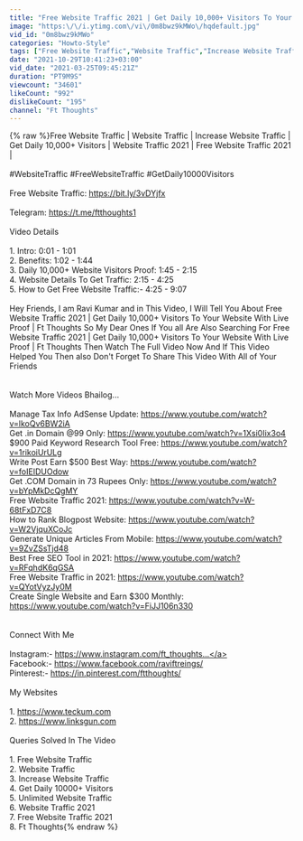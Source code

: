 ```yaml
---
title: "Free Website Traffic 2021 | Get Daily 10,000+ Visitors To Your Website With Live Proof | Ft Thoughts"
image: "https:\/\/i.ytimg.com\/vi\/0m8bwz9kMWo\/hqdefault.jpg"
vid_id: "0m8bwz9kMWo"
categories: "Howto-Style"
tags: ["Free Website Traffic","Website Traffic","Increase Website Traffic"]
date: "2021-10-29T10:41:23+03:00"
vid_date: "2021-03-25T09:45:21Z"
duration: "PT9M9S"
viewcount: "34601"
likeCount: "992"
dislikeCount: "195"
channel: "Ft Thoughts"
---
```

{% raw %}Free Website Traffic | Website Traffic | Increase Website Traffic | Get Daily 10,000+ Visitors | Website Traffic 2021 | Free Website Traffic 2021 |<br /><br />#WebsiteTraffic #FreeWebsiteTraffic #GetDaily10000Visitors<br /><br />Free Website Traffic: <a rel="nofollow" target="blank" href="https://bit.ly/3vDYjfx">https://bit.ly/3vDYjfx</a><br /><br />Telegram: <a rel="nofollow" target="blank" href="https://t.me/ftthoughts1">https://t.me/ftthoughts1</a><br /><br />Video Details<br /><br />1. Intro: 0:01 - 1:01<br />2. Benefits: 1:02 - 1:44<br />3. Daily 10,000+ Website Visitors Proof: 1:45 - 2:15<br />4. Website Details To Get Traffic: 2:15 - 4:25<br />5. How to Get Free Website Traffic:- 4:25 - 9:07 <br /><br />Hey Friends, I am Ravi Kumar and in This Video, I Will Tell You About Free Website Traffic 2021 | Get Daily 10,000+ Visitors To Your Website With Live Proof | Ft Thoughts So My Dear Ones If You all Are Also Searching For Free Website Traffic 2021 | Get Daily 10,000+ Visitors To Your Website With Live Proof | Ft Thoughts Then Watch The Full Video Now And If This Video Helped You Then also Don't Forget To Share This Video With All of Your Friends <br /><br /><br />Watch More Videos Bhailog...<br /><br />Manage Tax Info AdSense Update: <a rel="nofollow" target="blank" href="https://www.youtube.com/watch?v=lkoQv6BW2iA">https://www.youtube.com/watch?v=lkoQv6BW2iA</a><br />Get .in Domain @99 Only: <a rel="nofollow" target="blank" href="https://www.youtube.com/watch?v=1Xsi0Iix3o4">https://www.youtube.com/watch?v=1Xsi0Iix3o4</a><br />$900 Paid Keyword Research Tool Free: <a rel="nofollow" target="blank" href="https://www.youtube.com/watch?v=1rikoiUrULg">https://www.youtube.com/watch?v=1rikoiUrULg</a><br />Write Post Earn $500 Best Way: <a rel="nofollow" target="blank" href="https://www.youtube.com/watch?v=foIEIDUOdow">https://www.youtube.com/watch?v=foIEIDUOdow</a><br />Get .COM Domain in 73 Rupees Only: <a rel="nofollow" target="blank" href="https://www.youtube.com/watch?v=bYpMkDcQgMY">https://www.youtube.com/watch?v=bYpMkDcQgMY</a><br />Free Website Traffic 2021: <a rel="nofollow" target="blank" href="https://www.youtube.com/watch?v=W-68tFxD7C8">https://www.youtube.com/watch?v=W-68tFxD7C8</a><br />How to Rank Blogpost Website: <a rel="nofollow" target="blank" href="https://www.youtube.com/watch?v=W2VjquXCoJc">https://www.youtube.com/watch?v=W2VjquXCoJc</a><br />Generate Unique Articles From Mobile: <a rel="nofollow" target="blank" href="https://www.youtube.com/watch?v=9ZvZSsTjd48">https://www.youtube.com/watch?v=9ZvZSsTjd48</a><br />Best Free SEO Tool in 2021: <a rel="nofollow" target="blank" href="https://www.youtube.com/watch?v=RFqhdK6qGSA">https://www.youtube.com/watch?v=RFqhdK6qGSA</a><br />Free Website Traffic in 2021: <a rel="nofollow" target="blank" href="https://www.youtube.com/watch?v=QYotVyzJy0M">https://www.youtube.com/watch?v=QYotVyzJy0M</a><br />Create Single Website and Earn $300 Monthly: <a rel="nofollow" target="blank" href="https://www.youtube.com/watch?v=FiJJ106n330">https://www.youtube.com/watch?v=FiJJ106n330</a><br /><br /><br />Connect With Me<br /><br />Instagram:- <a rel="nofollow" target="blank" href="https://www.instagram.com/ft_thoughts...">https://www.instagram.com/ft_thoughts...</a><br />Facebook:- <a rel="nofollow" target="blank" href="https://www.facebook.com/raviftreings/">https://www.facebook.com/raviftreings/</a><br />Pinterest:- <a rel="nofollow" target="blank" href="https://in.pinterest.com/ftthoughts/">https://in.pinterest.com/ftthoughts/</a><br /><br />My Websites<br /><br />1. <a rel="nofollow" target="blank" href="https://www.teckum.com">https://www.teckum.com</a><br />2. <a rel="nofollow" target="blank" href="https://www.linksgun.com">https://www.linksgun.com</a><br /><br />Queries Solved In The Video<br /><br />1. Free Website Traffic<br />2. Website Traffic<br />3. Increase Website Traffic <br />4. Get Daily 10000+ Visitors<br />5.  Unlimited Website Traffic<br />6. Website Traffic 2021<br />7. Free Website Traffic 2021<br />8. Ft Thoughts{% endraw %}
